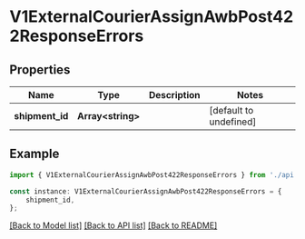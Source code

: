 # V1ExternalCourierAssignAwbPost422ResponseErrors


## Properties

Name | Type | Description | Notes
------------ | ------------- | ------------- | -------------
**shipment_id** | **Array&lt;string&gt;** |  | [default to undefined]

## Example

```typescript
import { V1ExternalCourierAssignAwbPost422ResponseErrors } from './api';

const instance: V1ExternalCourierAssignAwbPost422ResponseErrors = {
    shipment_id,
};
```

[[Back to Model list]](../README.md#documentation-for-models) [[Back to API list]](../README.md#documentation-for-api-endpoints) [[Back to README]](../README.md)
